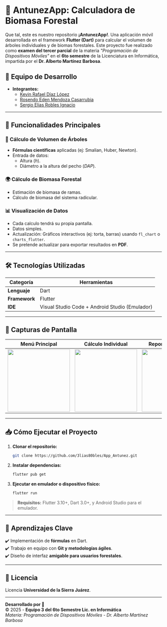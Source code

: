 # 🌳 **AntunezApp: Calculadora de Biomasa Forestal**  

Que tal, este es nuestro repositorio **¡AntunezApp!**. Una aplicación móvil desarrollada en el framework **Flutter (Dart)** para calcular el volumen de árboles individuales y de biomas forestales. Este proyecto fue realizado como **examen del tercer parcial** de la materia *"Programación de Dispositivos Móviles"* en el **6to semestre** de la Licenciatura en Informática, impartida por el **Dr. Alberto Martínez Barbosa**.  

## 📌 **Equipo de Desarrollo**  
- **Integrantes:**  
  - [Kevin Rafael Díaz López](https://github.com/RafaelDiaz01)  
  - [Rosendo Eden Mendoza Casarrubia](https://github.com/EdenMCa)  
  - [Sergio Elias Robles Ignacio](https://github.com/3lias80bles)  

---

## 🚀 **Funcionalidades Principales**  

### 🌲 **Cálculo de Volumen de Árboles**  
- **Fórmulas científicas** aplicadas (ej: Smalian, Huber, Newton).  
- Entrada de datos:  
  - Altura (*h*).  
  - Diámetro a la altura del pecho (*DAP*).   

### 🌍 **Cálculo de Biomasa Forestal**  
- Estimación de biomasa de ramas.  
- Cálculo de biomasa del sistema radicular.  

### 📊 **Visualización de Datos**  
- Cada calculo tendrá su propia pantalla.
- Datos simples.
- Actualización: Gráficos interactivos (ej: torta, barras) usando `fl_chart` o `charts_flutter`.  
- Se pretende actualizar para exportar resultados en **PDF**.    

---

## 🛠️ **Tecnologías Utilizadas**  

| Categoría       | Herramientas |  
|----------------|-------------|  
| **Lenguaje**   | Dart |  
| **Framework**  | Flutter |  
| **IDE**        | Visual Studio Code + Android Studio (Emulador) |  

---

## 📸 **Capturas de Pantalla**  

| **Menú Principal** | **Cálculo Individual** | **Reporte de Biomasa** |  
|--------------------|------------------------|------------------------|  
| <img src="screenshots/home.png" width="200"> | <img src="screenshots/tree_calc.png" width="200"> | <img src="screenshots/biomass_report.png" width="200"> |  

---

## 📥 **Cómo Ejecutar el Proyecto**  

1. **Clonar el repositorio:**  
   ```bash  
   git clone https://github.com/3lias80bles/App_Antunez.git  
   ```  
2. **Instalar dependencias:**  
   ```bash  
   flutter pub get  
   ```  
3. **Ejecutar en emulador o dispositivo físico:**  
   ```bash  
   flutter run  
   ```  

> **Requisitos:** Flutter 3.10+, Dart 3.0+, y Android Studio para el emulador.  

---

## 🌟 **Aprendizajes Clave**  
✔️ Implementación de **fórmulas** en Dart.    
✔️ Trabajo en equipo con **Git y metodologías ágiles**.   
✔️ Diseño de interfaz **amigable para usuarios forestales**.  

---

## 📜 **Licencia**  
Licencia **Universidad de la Sierra Juárez**. 

---  

**Desarrollado por 🌱**  
© 2025 - **Equipo 3 del 6to Semestre Lic. en Informática**  
*Materia: Programación de Dispositivos Móviles - Dr. Alberto Martínez Barbosa*  
